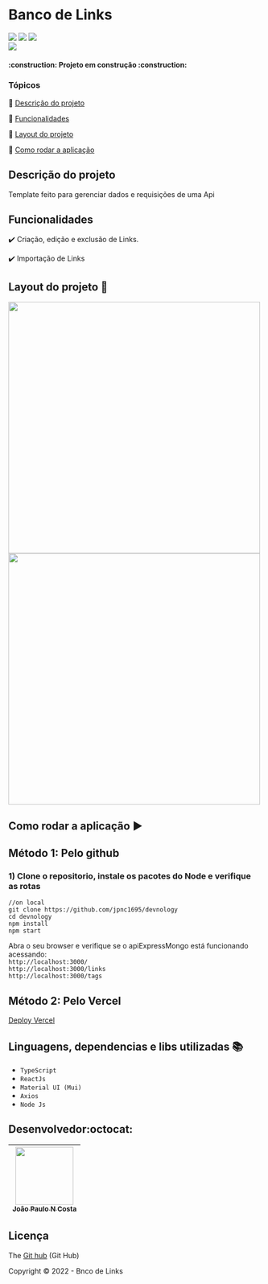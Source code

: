 
<h1>Banco de Links</h1> 
<p >
<img src="https://img.shields.io/badge/react-%2320232a.svg?style=for-the-badge&logo=react&logoColor=%2361DAFB"/>
<img src="https://img.shields.io/badge/typescript-%23007ACC.svg?style=for-the-badge&logo=typescript&logoColor=white"/>
<img src="https://img.shields.io/badge/Node.js-339933?style=for-the-badge&logo=nodedotjs&logoColor=white"/></br>
<img src="http://img.shields.io/static/v1?label=STATUS&message=EM%20DESENVOLVIMENTO&color=RED&style=for-the-badge"/>

</p>
<p align="center">
 
</p>

<h4 > 
    :construction:  Projeto em construção  :construction:
</h4>

### Tópicos 

:small_blue_diamond: [Descrição do projeto](#descrição-do-projeto)

:small_blue_diamond: [Funcionalidades](#funcionalidades)

:small_blue_diamond: [Layout do projeto](#layout-do-projeto-dash)

:small_blue_diamond: [Como rodar a aplicação](#como-rodar-a-aplicação-arrow_forward)

## Descrição do projeto 

<p align="justify">
 Template feito para gerenciar dados e requisições de uma Api
</p>

## Funcionalidades

:heavy_check_mark: Criação, edição e exclusão de Links.

:heavy_check_mark: Importação de Links

## Layout do projeto :dash:

<img src="https://lh3.googleusercontent.com/jLHKFq9_ZKKHBBhJCFJFRgDr01ykHsuWMo8EzX-Z-55ck3W0tjJAHMOJjR2Lv8g_1OZUpja9kCX1D714rvN7Eyow73kyB0VqxPvY0zYZcruDDpePhMYOVG9bE6fujCcehieHZ3cLKg13_nojBx7pw5euH82Xbq3fjNz-fmwOC3fNX5m-0zxHL-QzlQp8xyyO8e6e9npc0fbbVWPe99eHxkgKIqqS8TUtHBOl80msfI-RV4GCp4WoyTKKJqbTyoZkm2vqVmF7F0S7cLF25fbsMe3DI3vmHV5Tp1cejbCxDbyWg5uoW8wsIMso7Y_d4eWEIJTumjYUopC8HW3O1CB3R5hRC0h1LbHjl8KGwxDBKhzFW6AM0T6MsrWh8H4yfVnstrJEOoPs93M1HOEVzNntUwsE1hAzq3g6Cm8YgmeEsSGBIl-XB7lFI1DquUhHc_MaNQlVbrh2TYsKXESr-0KR9H9GUY9fVTQkj-5pV-GswYing2vY4z0em-_nXKlkhTGZRz2ngOCwIVQNkLNJokAF3S4dz6v66x5JJp8C1CGM3E3qbtQXEK0D0IMsE2NfeGG_EPJ0w7YbWddhQ7iOGw9B0Vx0p-CUjrEeopkljivc5HI15jEReQZfYYk0Pno7NVS7gbGOKoZ5p007er1OkznBtBzsW7vv1qsQ0elEFDKS3sWjJ-Vk7GAXWeDhpFdBNEId0jQhKbAGeT1o3GnQAT2b0zYrz-SmYMqycX_BnEQ4zG-3rB9o4sHSi4QBXwpxCKJWm3Gwb4YRkhVb2gExwaM4_5Gg39LHNnbvBXi8Tg=w1106-h625-no?authuser=0" width=500vh> 
<img src="https://lh3.googleusercontent.com/aDZsQK9k4RvG30_-3BlvcP-IRG_lf3bbyg4ELAgm6w_Kw5oBQwl21glcuH4RrRq-D87CV2TNXYZzz1jaX9TasrsX-kaTg8rBqYdmWZI6Y6ZZKJsttegfTsEbmyreuKpLew-hmAfVppRZT90HyjgUBaTUDalBjTjCJOOcL3tKFHdgCQs_1wXHxFqnOnze8W-qTdvlTo_zC7K-zJwQLYfwav5291OaTOY82n9JRI1o0X1rR6qMnQgqif2knAghqhtMttSgYayrpW3znmvaKuf25xUPjf2O-de_kZS3PIt0RbFvt3fq_vCjCSkqFL4fKdBHE2CiTOvtqPFZQ_hfCLB1UygCjBigGJDoWaR2QOPz38PLyFxfDrN-Yy-SLQZBqo_0Wclj8ZFQf01IJYMV4vFK4GvxT-CKIW3mMZdHeSWfw0P5YlyaNAY3WyGkE6Dp_uALe0oB6jvdEg2w5LaWgtEOMT4b-jfBUPmxED1aNT5HX9o4VrCQYWmEDEOZ6MIiTohBcv7c0p2g2zCkjwIIxvl8NquVgytWPspGwVNuUjU5esZotUJxJE4bWoyhp6CSL6d0B58dR_ZnRN0OKqkEqwETsy2RSIFpaSkfI2zsfoDLrq-pDN9jPzEa8sGanTpcgtkbhhM4lgndPHQNqo3InBqo78WBIz7LSDcqgAeP6mRx5tC47etPKYOB3FR3mTG0MZxsQYcCJv_aXxGv7pG6xTisVhjEZ7mtZvR9Toyy6RnfSD3jt8CIE_Gm7iZgQiLk7A0lAJpgTDEE2fLG2Krwqv1KmQlLKL6HNFhllklOGg=w1366-h623-no?authuser=0" width=500vh>


## Como rodar a aplicação :arrow_forward:

## Método 1: Pelo github
### 1) Clone o repositorio, instale os pacotes do Node e verifique as rotas

``` 
//on local
git clone https://github.com/jpnc1695/devnology
cd devnology
npm install
npm start
``` 
Abra o seu browser e verifique se o apiExpressMongo está funcionando acessando:</br>
`http://localhost:3000/`   
`http://localhost:3000/links`   
`http://localhost:3000/tags`   


## Método 2: Pelo Vercel
 <a href="https://devnology-6olb-lgq7x88qc-jpnc1695.vercel.app/"> Deploy Vercel<a/>

## Linguagens, dependencias e libs utilizadas :books:

- ``TypeScript``
- ``ReactJs``
- ``Material UI (Mui)``
- ``Axios``
- ``Node Js``

## Desenvolvedor:octocat:
| [<img src="https://avatars.githubusercontent.com/u/84605494?v=4" width=115><br><sub>João Paulo N Costa</sub>](https://github.com/jpnv1695) |  
| :---: |


## Licença 

The [Git hub]() (Git Hub)

Copyright :copyright: 2022 - Bnco de Links


